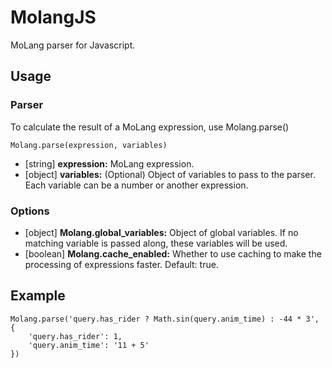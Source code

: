 # MolangJS
MoLang parser for Javascript.

## Usage
### Parser
To calculate the result of a MoLang expression, use Molang.parse()

`Molang.parse(expression, variables)`

* [string] **expression:** MoLang expression.
* [object] **variables:** (Optional) Object of variables to pass to the parser. Each variable can be a number or another expression.

### Options
* [object] **Molang.global_variables:** Object of global variables. If no matching variable is passed along, these variables will be used.
* [boolean] **Molang.cache_enabled:** Whether to use caching to make the processing of expressions faster. Default: true.

## Example
```
Molang.parse('query.has_rider ? Math.sin(query.anim_time) : -44 * 3', {
    'query.has_rider': 1,
    'query.anim_time': '11 + 5'
})
```

